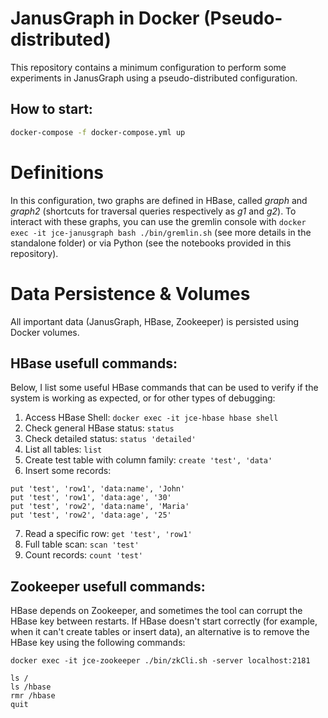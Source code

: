 # JanusGraph in Docker (Pseudo-distributed)

This repository contains a minimum configuration to perform some experiments in JanusGraph using a pseudo-distributed configuration.


## How to start:

```bash
docker-compose -f docker-compose.yml up
```

# Definitions

In this configuration, two graphs are defined in HBase, called *graph* and *graph2* (shortcuts for traversal queries respectively as *g1* and *g2*). To interact with these graphs, you can use the gremlin console with `docker exec -it jce-janusgraph bash ./bin/gremlin.sh` (see more details in the standalone folder) or via Python (see the notebooks provided in this repository).


# Data Persistence & Volumes

All important data (JanusGraph, HBase, Zookeeper) is persisted using Docker volumes.



## HBase usefull commands:

Below, I list some useful HBase commands that can be used to verify if the system is working as expected, or for other types of debugging:

1. Access HBase Shell: `docker exec -it jce-hbase hbase shell`
2. Check general HBase status: `status`
3. Check detailed status: `status 'detailed'`
4. List all tables: `list`
5. Create test table with column family: `create 'test', 'data'`
6. Insert some records:
```
put 'test', 'row1', 'data:name', 'John'
put 'test', 'row1', 'data:age', '30'
put 'test', 'row2', 'data:name', 'Maria'
put 'test', 'row2', 'data:age', '25'
```
7. Read a specific row: `get 'test', 'row1'`
8. Full table scan: `scan 'test'`
9. Count records: `count 'test'`


## Zookeeper usefull commands:

HBase depends on Zookeeper, and sometimes the tool can corrupt the HBase key between restarts. If HBase doesn't start correctly (for example, when it can't create tables or insert data), an alternative is to remove the HBase key using the following commands:

```
docker exec -it jce-zookeeper ./bin/zkCli.sh -server localhost:2181

ls /
ls /hbase
rmr /hbase
quit
```